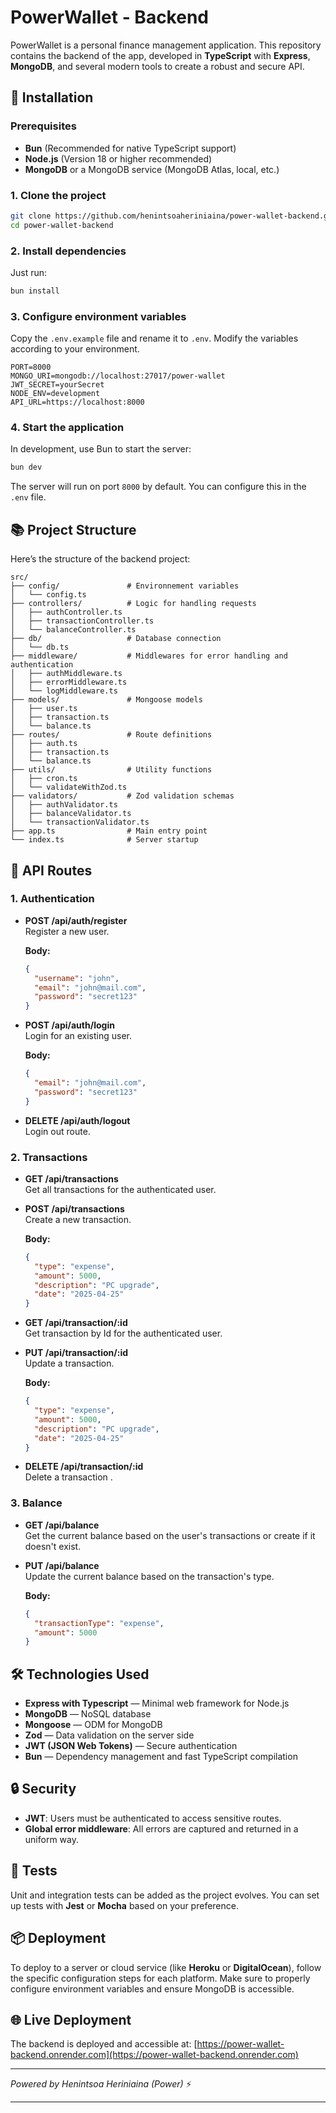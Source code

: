 # PowerWallet - Backend

PowerWallet is a personal finance management application. This repository contains the backend of the app, developed in **TypeScript** with **Express**, **MongoDB**, and several modern tools to create a robust and secure API.

## 🚀 Installation

### Prerequisites

- **Bun** (Recommended for native TypeScript support)
- **Node.js** (Version 18 or higher recommended)
- **MongoDB** or a MongoDB service (MongoDB Atlas, local, etc.)

### 1. Clone the project

```bash
git clone https://github.com/henintsoaheriniaina/power-wallet-backend.git
cd power-wallet-backend
```

### 2. Install dependencies

Just run:

```bash
bun install
```

### 3. Configure environment variables

Copy the `.env.example` file and rename it to `.env`. Modify the variables according to your environment.

```env
PORT=8000
MONGO_URI=mongodb://localhost:27017/power-wallet
JWT_SECRET=yourSecret
NODE_ENV=development
API_URL=https://localhost:8000
```

### 4. Start the application

In development, use Bun to start the server:

```bash
bun dev
```

The server will run on port `8000` by default. You can configure this in the `.env` file.

## 📚 Project Structure

Here’s the structure of the backend project:

```plaintext
src/
├── config/               # Environnement variables
│   └── config.ts
├── controllers/          # Logic for handling requests
│   ├── authController.ts
│   ├── transactionController.ts
│   └── balanceController.ts
├── db/                   # Database connection
│   └── db.ts
├── middleware/           # Middlewares for error handling and authentication
│   ├── authMiddleware.ts
│   ├── errorMiddleware.ts
│   └── logMiddleware.ts
├── models/               # Mongoose models
│   ├── user.ts
│   ├── transaction.ts
│   └── balance.ts
├── routes/               # Route definitions
│   ├── auth.ts
│   ├── transaction.ts
│   └── balance.ts
├── utils/                # Utility functions
│   ├── cron.ts
│   └── validateWithZod.ts
├── validators/           # Zod validation schemas
│   ├── authValidator.ts
│   ├── balanceValidator.ts
│   └── transactionValidator.ts
├── app.ts                # Main entry point
└── index.ts              # Server startup
```

## 🚀 API Routes

### 1. Authentication

- **POST /api/auth/register**  
  Register a new user.

  **Body:**

  ```json
  {
    "username": "john",
    "email": "john@mail.com",
    "password": "secret123"
  }
  ```

- **POST /api/auth/login**  
  Login for an existing user.

  **Body:**

  ```json
  {
    "email": "john@mail.com",
    "password": "secret123"
  }
  ```

- **DELETE /api/auth/logout**  
  Login out route.

### 2. Transactions

- **GET /api/transactions**  
  Get all transactions for the authenticated user.

- **POST /api/transactions**  
  Create a new transaction.

  **Body:**

  ```json
  {
    "type": "expense",
    "amount": 5000,
    "description": "PC upgrade",
    "date": "2025-04-25"
  }
  ```

- **GET /api/transaction/:id**  
  Get transaction by Id for the authenticated user.
- **PUT /api/transaction/:id**  
  Update a transaction.

  **Body:**

  ```json
  {
    "type": "expense",
    "amount": 5000,
    "description": "PC upgrade",
    "date": "2025-04-25"
  }
  ```

- **DELETE /api/transaction/:id**  
  Delete a transaction .

### 3. Balance

- **GET /api/balance**  
  Get the current balance based on the user's transactions or create if it doesn't exist.
- **PUT /api/balance**  
  Update the current balance based on the transaction's type.

  **Body:**

  ```json
  {
    "transactionType": "expense",
    "amount": 5000
  }
  ```

## 🛠️ Technologies Used

- **Express with Typescript** — Minimal web framework for Node.js
- **MongoDB** — NoSQL database
- **Mongoose** — ODM for MongoDB
- **Zod** — Data validation on the server side
- **JWT (JSON Web Tokens)** — Secure authentication
- **Bun** — Dependency management and fast TypeScript compilation

## 🔒 Security

- **JWT**: Users must be authenticated to access sensitive routes.
- **Global error middleware**: All errors are captured and returned in a uniform way.

## 🧪 Tests

Unit and integration tests can be added as the project evolves. You can set up tests with **Jest** or **Mocha** based on your preference.

## 📦 Deployment

To deploy to a server or cloud service (like **Heroku** or **DigitalOcean**), follow the specific configuration steps for each platform. Make sure to properly configure environment variables and ensure MongoDB is accessible.

## 🌐 Live Deployment

The backend is deployed and accessible at: [https://power-wallet-backend.onrender.com](https://power-wallet-backend.onrender.com)

---

_Powered by Henintsoa Heriniaina (Power)_ ⚡

---
